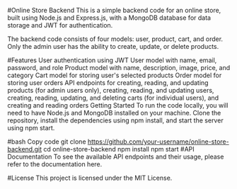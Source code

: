 #Online Store Backend
This is a simple backend code for an online store, built using Node.js and Express.js, with a MongoDB database for data storage and JWT for authentication.

The backend code consists of four models: user, product, cart, and order. Only the admin user has the ability to create, update, or delete products.

#Features
User authentication using JWT
User model with name, email, password, and role
Product model with name, description, image, price, and category
Cart model for storing user's selected products
Order model for storing user orders
API endpoints for creating, reading, and updating products (for admin users only), creating, reading, and updating users, creating, reading, updating, and deleting carts (for individual users), and creating and reading orders
Getting Started
To run the code locally, you will need to have Node.js and MongoDB installed on your machine. Clone the repository, install the dependencies using npm install, and start the server using npm start.

#bash
Copy code
git clone https://github.com/your-username/online-store-backend.git
cd online-store-backend
npm install
npm start
#API Documentation
To see the available API endpoints and their usage, please refer to the documentation here.

#License
This project is licensed under the MIT License.
